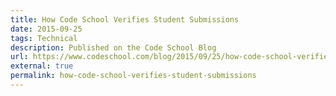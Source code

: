 ```yaml
---
title: How Code School Verifies Student Submissions
date: 2015-09-25
tags: Technical
description: Published on the Code School Blog
url: https://www.codeschool.com/blog/2015/09/25/how-code-school-verifies-student-submissions/
external: true
permalink: how-code-school-verifies-student-submissions
---
```

